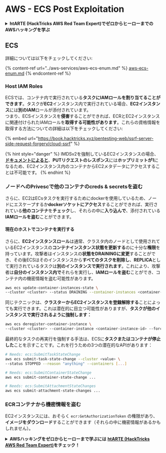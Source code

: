 # AWS - ECS Post Exploitation

<details>

<summary><strong>htARTE (HackTricks AWS Red Team Expert)でゼロからヒーローまでのAWSハッキングを学ぶ</strong></summary>

HackTricksをサポートする他の方法:

* **HackTricksにあなたの会社を広告したい**、または**HackTricksをPDFでダウンロードしたい**場合は、[**サブスクリプションプラン**](https://github.com/sponsors/carlospolop)をチェックしてください！
* [**公式PEASS & HackTricksグッズ**](https://peass.creator-spring.com)を入手する
* [**The PEASS Family**](https://opensea.io/collection/the-peass-family)を発見し、独占的な[**NFTs**](https://opensea.io/collection/the-peass-family)のコレクションをチェックする
* 💬 [**Discordグループ**](https://discord.gg/hRep4RUj7f)に**参加する**か、[**テレグラムグループ**](https://t.me/peass)に参加するか、**Twitter** 🐦 [**@carlospolopm**](https://twitter.com/carlospolopm)を**フォローする**。
* **HackTricks**と[**HackTricks Cloud**](https://github.com/carlospolop/hacktricks-cloud)のgithubリポジトリにPRを提出して、あなたのハッキングのコツを共有する。

</details>

## ECS

詳細については以下をチェックしてください:

{% content-ref url="../aws-services/aws-ecs-enum.md" %}
[aws-ecs-enum.md](../aws-services/aws-ecs-enum.md)
{% endcontent-ref %}

### Host IAM Roles

ECSでは、コンテナ内で実行されている**タスクにIAMロールを割り当てることができます**。タスクが**EC2**インスタンス内で実行されている場合、**EC2インスタンス**には**別のIAM**ロールが添付されています。\
つまり、ECSインスタンスを**侵害**することができれば、ECRとEC2インスタンスに関連付けられたIAMロールを**取得する可能性があります**。これらの資格情報を取得する方法についての詳細は以下をチェックしてください:

{% embed url="https://book.hacktricks.xyz/pentesting-web/ssrf-server-side-request-forgery/cloud-ssrf" %}

{% hint style="danger" %}
IMDSv2を強制しているEC2インスタンスの場合、[**ドキュメントによると**](https://docs.aws.amazon.com/AWSEC2/latest/UserGuide/instance-metadata-v2-how-it-works.html)、**PUTリクエストのレスポンス**には**ホップリミットが1**になるため、EC2インスタンス内のコンテナからEC2メタデータにアクセスすることは不可能です。
{% endhint %}

### ノードへのPrivescで他のコンテナのcreds & secretsを盗む

さらに、EC2はECsタスクを実行するためにdockerを使用しているため、ノードにエスケープするか**dockerソケットにアクセス**することができれば、実行されている**他のコンテナ**を**チェック**し、それらの中に**入り込んで**、添付されている**IAMロールを盗む**ことができます。

#### 現在のホストでコンテナを実行する

さらに、**EC2インスタンスロール**は通常、クラスタ内のノードとして使用されているEC2インスタンスの**コンテナインスタンス状態を更新する**のに十分な**権限**を持っています。攻撃者はインスタンスの**状態をDRAININGに変更**することができ、その後ECSはそのインスタンスから**すべてのタスクを削除し**、**REPLICA**として実行されているタスクは**別のインスタンスで実行されます**。これにより、攻撃者は**自分のインスタンス内で**それらを実行し、**IAMロールを盗む**ことができ、コンテナ内の機密情報を盗む可能性があります。
```bash
aws ecs update-container-instances-state \
--cluster <cluster> --status DRAINING --container-instances <container-instance-id>
```
同じテクニックは、**クラスターからEC2インスタンスを登録解除する**ことによっても実行できます。これは潜在的に目立つ可能性がありますが、**タスクが他のインスタンスで実行されるように強制します：**
```bash
aws ecs deregister-container-instance \
--cluster <cluster> --container-instance <container-instance-id> --force
```
最終的なタスクの再実行を強制する手法は、ECSに**タスクまたはコンテナが停止した**ことを示すことです。これを行うための3つの潜在的なAPIがあります：
```bash
# Needs: ecs:SubmitTaskStateChange
aws ecs submit-task-state-change --cluster <value> \
--status STOPPED --reason "anything" --containers [...]

# Needs: ecs:SubmitContainerStateChange
aws ecs submit-container-state-change ...

# Needs: ecs:SubmitAttachmentStateChanges
aws ecs submit-attachment-state-changes ...
```
### ECRコンテナから機密情報を盗む

EC2インスタンスには、おそらく `ecr:GetAuthorizationToken` の権限があり、**イメージをダウンロード**することができます（それらの中に機密情報があるかもしれません）。

<details>

<summary><strong>AWSハッキングをゼロからヒーローまで学ぶには</strong> <a href="https://training.hacktricks.xyz/courses/arte"><strong>htARTE (HackTricks AWS Red Team Expert)</strong></a><strong>をチェック！</strong></summary>

HackTricksをサポートする他の方法:

* **HackTricksにあなたの会社を広告したい**、または **HackTricksをPDFでダウンロードしたい**場合は、[**サブスクリプションプラン**](https://github.com/sponsors/carlospolop)をチェックしてください！
* [**公式PEASS & HackTricksグッズ**](https://peass.creator-spring.com)を入手する
* [**The PEASS Family**](https://opensea.io/collection/the-peass-family)を発見し、私たちの独占的な[**NFTs**](https://opensea.io/collection/the-peass-family)コレクションをチェックする
* 💬 [**Discordグループ**](https://discord.gg/hRep4RUj7f)に**参加する**か、[**telegramグループ**](https://t.me/peass)に参加する、または **Twitter** 🐦 [**@carlospolopm**](https://twitter.com/carlospolopm)を**フォローする**。
* [**HackTricks**](https://github.com/carlospolop/hacktricks) および [**HackTricks Cloud**](https://github.com/carlospolop/hacktricks-cloud) githubリポジトリにPRを提出して、あなたのハッキングのコツを**共有する**。

</details>
